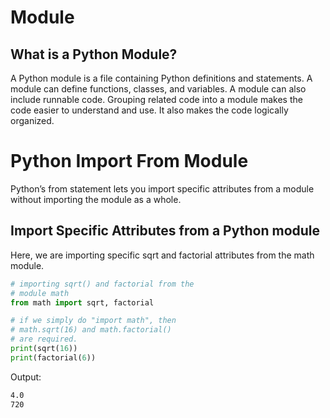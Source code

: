 # Module

## What is a Python Module?

A Python module is a file containing Python definitions and statements. A module can define functions, classes, and variables. A module can also include runnable code. Grouping related code into a module makes the code easier to understand and use. It also makes the code logically organized.

# Python Import From Module

Python’s from statement lets you import specific attributes from a module without importing the module as a whole.

## Import Specific Attributes from a Python module

Here, we are importing specific sqrt and factorial attributes from the math module.

```python
# importing sqrt() and factorial from the
# module math
from math import sqrt, factorial

# if we simply do "import math", then
# math.sqrt(16) and math.factorial()
# are required.
print(sqrt(16))
print(factorial(6))
```

Output:

```zsh
4.0
720
```
